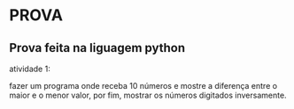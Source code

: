 # PROVA

## Prova feita na liguagem python

atividade 1:

fazer um programa onde receba 10 números e mostre a diferença entre o maior e o menor valor, por fim, mostrar os números digitados inversamente.

